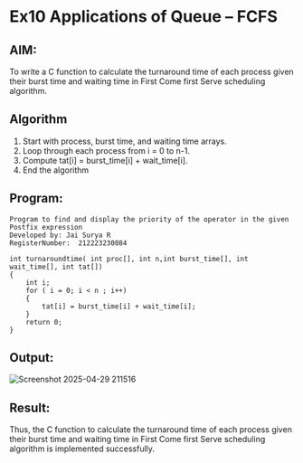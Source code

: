 # Ex10 Applications of Queue – FCFS
## AIM:
To write a C function to calculate the turnaround time of each process given their burst time and waiting time in First Come first Serve scheduling algorithm.
## Algorithm
1. Start with process, burst time, and waiting time arrays.
2. Loop through each process from i = 0 to n-1.
3. Compute tat[i] = burst_time[i] + wait_time[i].
4. End the algorithm

## Program:
```
Program to find and display the priority of the operator in the given Postfix expression
Developed by: Jai Surya R
RegisterNumber:  212223230084

int turnaroundtime( int proc[], int n,int burst_time[], int wait_time[], int tat[])
{
    int i;
    for ( i = 0; i < n ; i++)
    {
        tat[i] = burst_time[i] + wait_time[i];
    }
    return 0;
}
```

## Output:
![Screenshot 2025-04-29 211516](https://github.com/user-attachments/assets/03228fe5-d442-423a-a70f-7ddf84c2d4ff)




## Result:
Thus, the C function to calculate the turnaround time of each process given their burst time and waiting time in First Come first Serve scheduling algorithm is implemented successfully.

